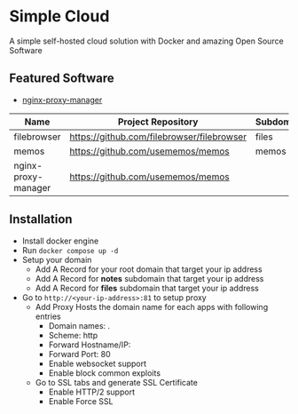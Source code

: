 # Simple Cloud
A simple self-hosted cloud solution with Docker and amazing Open Source Software

## Featured Software
- [nginx-proxy-manager](TODO)

|Name               | Project Repository                         | Subdomain |
|-------------------|--------------------------------------------|-----------|
|filebrowser        | https://github.com/filebrowser/filebrowser | files     |
|memos              | https://github.com/usememos/memos          | memos     |
|nginx-proxy-manager| https://github.com/usememos/memos          |           |

## Installation
- Install docker engine
- Run `docker compose up -d`
- Setup your domain
    - Add A Record for your root domain that target your ip address
    - Add A Record for **notes** subdomain that target your ip address
    - Add A Record for **files** subdomain that target your ip address
- Go to `http://<your-ip-address>:81` to setup proxy
    - Add Proxy Hosts the domain name for each apps with following entries
        - Domain names: <subdomain>.<domain>
        - Scheme: http
        - Forward Hostname/IP: <container-name>
        - Forward Port: 80
        - Enable websocket support
        - Enable block common exploits 
    - Go to SSL tabs and generate SSL Certificate
        - Enable HTTP/2 support
        - Enable Force SSL
